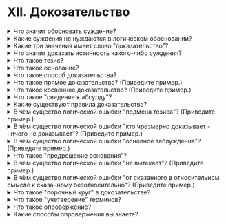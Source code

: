 # XII. Докозательство

<details>
  <summary>Что значит обосновать суждение?</summary>

</details>

<details>
  <summary>Какие суждения не нуждаются в логическом обосновании?</summary>

</details>

<details>
  <summary>Какие три значения имеет слово "доказательство"?</summary>

</details>

<details>
  <summary>Что значит доказать истинность какого-либо суждения?</summary>

</details>

<details>
  <summary>Что такое тезис?</summary>

</details>

<details>
  <summary>Что такое основание?</summary>

</details>

<details>
  <summary>Что такое способ доказательства?</summary>

</details>

<details>
  <summary>Что такое прямое доказательство? (Приведите пример.)</summary>

</details>

<details>
  <summary>Что такое косвенное доказательство? (Приведите пример.)</summary>

</details>

<details>
  <summary>Что такое "сведение к абсурду"?</summary>

</details>

<details>
  <summary>Какие существуют правила доказательства?</summary>

</details>

<details>
  <summary>В чём существо логической ошибки "подмена тезиса"? (Приведите пример.)</summary>

</details>

<details>
  <summary>В чём существо логической ошибки "кто чрезмерно доказывает - ничего не доказывает"? (Приведите пример.)</summary>

</details>

<details>
  <summary>В чём существо логической ошибки "основное заблуждение"? (Приведите пример.)</summary>

</details>

<details>
  <summary>Что такое "предрешение основания"?</summary>

</details>

<details>
  <summary>В чём существо логической ошибки "не вытекает"? (Приведите пример.)</summary>

</details>

<details>
  <summary>В чём существо логической ошибки "от сказанного в относительном смысле к сказанному безотносительно"? (Приведите пример.)</summary>

</details>

<details>
  <summary>Что такое "порочный круг" в докозательстве?</summary>

</details>

<details>
  <summary>Что такое "учетверение" терминов?</summary>

</details>

<details>
  <summary>Что такое опровержение?</summary>

</details>

<details>
  <summary>Какие способы опровержения вы знаете?</summary>

</details>
